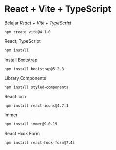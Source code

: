 # React + Vite + TypeScript

Belajar _React + Vite + TypeScript_

```bash
npm create vite@4.1.0
```

React, TypeScript

```bash
npm install
```

Install Bootstrap

```bash
npm install bootstrap@5.2.3
```

Library Components

```bash
npm install styled-components
```

React Icon

```bash
npm install react-icons@4.7.1
```

Immer

```bash
npm install immer@9.0.19
```

React Hook Form

```bash
npm install react-hook-form@7.43
```
